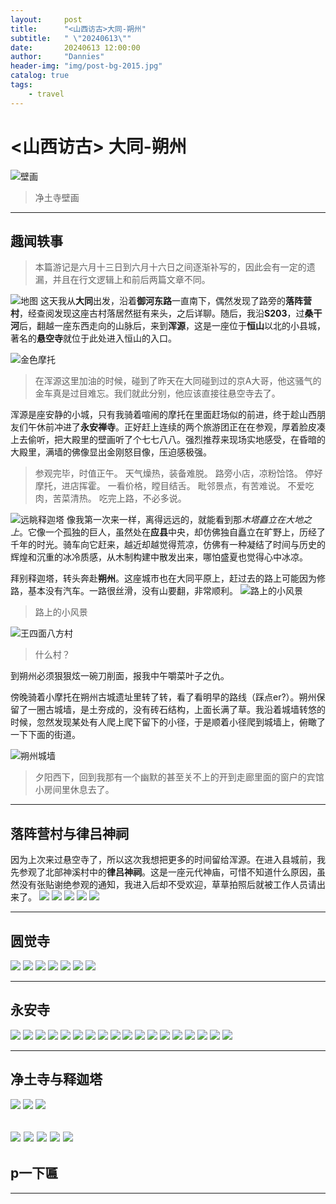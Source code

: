```yaml
---
layout:     post
title:      "<山西访古>大同-朔州"
subtitle:   " \"20240613\""
date:       20240613 12:00:00
author:     "Dannies"
header-img: "img/post-bg-2015.jpg"
catalog: true
tags:
    - travel
---
```


# <山西访古> 大同-朔州
![壁画](/pic/20240613/DSC_0190.jpg)
>净土寺壁画

***
## 趣闻轶事
>本篇游记是六月十三日到六月十六日之间逐渐补写的，因此会有一定的遗漏，并且在行文逻辑上和前后两篇文章不同。

![地图](/pic/20240613/Snipaste_2024-06-14_20-16-45.png)
这天我从**大同**出发，沿着**御河东路**一直南下，偶然发现了路旁的**落阵营村**，经查阅发现这座古村落居然挺有来头，之后详聊。随后，我沿**S203**，过**桑干河**后，翻越一座东西走向的山脉后，来到**浑源**，这是一座位于**恒山**以北的小县城，著名的**悬空寺**就位于此处进入恒山的入口。

![金色摩托](/pic/20240613/Snipaste_2024-06-16_22-43-14.png)
>在浑源这里加油的时候，碰到了昨天在大同碰到过的京A大哥，他这骚气的金车真是过目难忘。我们就此分别，他应该直接往悬空寺去了。

浑源是座安静的小城，只有我骑着喧闹的摩托在里面赶场似的前进，终于趁山西朋友们午休前冲进了**永安禅寺**。正好赶上连续的两个旅游团正在在参观，厚着脸皮凑上去偷听，把大殿里的壁画听了个七七八八。强烈推荐来现场实地感受，在昏暗的大殿里，满墙的佛像显出金刚怒目像，压迫感极强。

>参观完毕，时值正午。
天气燥热，装备难脱。
路旁小店，凉粉饸饹。
停好摩托，进店挥霍。
一看价格，瞠目结舌。
毗邻景点，有苦难说。
不爱吃肉，苦菜清热。
吃完上路，不必多说。

![远眺释迦塔](/pic/20240613/DSC_0195.jpg)
像我第一次来一样，离得远远的，就能看到那*木塔矗立在大地之上*。它像一个孤独的巨人，虽然处在**应县**中央，却仿佛独自矗立在旷野上，历经了千年的时光。骑车向它赶来，越近却越觉得荒凉，仿佛有一种凝结了时间与历史的辉煌和沉重的冰冷质感，从木制构建中散发出来，哪怕盛夏也觉得心中冰凉。

拜别释迦塔，转头奔赴**朔州**。这座城市也在大同平原上，赶过去的路上可能因为修路，基本没有汽车。一路很丝滑，没有山要翻，非常顺利。
![路上的小风景](/pic/20240613/DSC_0249.jpg)
>路上的小风景

![王四面八方村](/pic/20240613/微信图片_202406142116112.jpg)
>什么村？

到朔州必须狠狠炫一碗刀削面，报我中午嚼菜叶子之仇。

傍晚骑着小摩托在朔州古城遗址里转了转，看了看明早的路线（踩点er?）。朔州保留了一圈古城墙，是土夯成的，没有砖石结构，上面长满了草。我沿着城墙转悠的时候，忽然发现某处有人爬上爬下留下的小径，于是顺着小径爬到城墙上，俯瞰了一下下面的街道。

![朔州城墙](/pic/20240613/微信图片_20240614211610.jpg)
>夕阳西下，回到我那有一个幽默的甚至关不上的开到走廊里面的窗户的宾馆小房间里休息去了。




***
## 落阵营村与律吕神祠
因为上次来过悬空寺了，所以这次我想把更多的时间留给浑源。在进入县城前，我先参观了北部神溪村中的**律吕神祠**。这是一座元代神庙，可惜不知道什么原因，虽然没有张贴谢绝参观的通知，我进入后却不受欢迎，草草拍照后就被工作人员请出来了。
![](/pic/20240613/DSC_0061.jpg)
![](/pic/20240613/DSC_0063.jpg)
![](/pic/20240613/DSC_0065.jpg)
![](/pic/20240613/DSC_0068.jpg)
![](/pic/20240613/DSC_0072.jpg)
***
## 圆觉寺
![](/pic/20240613/DSC_0080.jpg)
![](/pic/20240613/DSC_0095.jpg)
![](/pic/20240613/DSC_0081.jpg)
![](/pic/20240613/DSC_0084.jpg)
![](/pic/20240613/DSC_0087.jpg)
![](/pic/20240613/DSC_0089.jpg)
![](/pic/20240613/DSC_0180.jpg)
***
## 永安寺
![](/pic/20240613/DSC_0102.jpg)
![](/pic/20240613/DSC_0076.jpg)
![](/pic/20240613/DSC_0107.png)
![](/pic/20240613/DSC_0114.png)
![](/pic/20240613/DSC_0129.jpg)
![](/pic/20240613/DSC_0138.jpg)
![](/pic/20240613/DSC_0139.jpg)
![](/pic/20240613/DSC_0142.jpg)
![](/pic/20240613/DSC_0144.jpg)
![](/pic/20240613/DSC_0145.jpg)
![](/pic/20240613/DSC_0146.jpg)
![](/pic/20240613/DSC_0153.jpg)
![](/pic/20240613/DSC_0150.jpg)
![](/pic/20240613/DSC_0154.jpg)
![](/pic/20240613/DSC_0155.jpg)
![](/pic/20240613/DSC_0170.jpg)
![](/pic/20240613/DSC_0171.jpg)
![](/pic/20240613/DSC_0172.png)

***
## 净土寺与释迦塔
![](/pic/20240613/DSC_0181.jpg)
![](/pic/20240613/DSC_0189.jpg)
![](/pic/20240613/DSC_0192.jpg)

![](/pic/20240613/DSC_0201.jpg)
![](/pic/20240613/DSC_0206.jpg)
![](/pic/20240613/DSC_0210.png)
![](/pic/20240613/DSC_0215.jpg)
![](/pic/20240613/DSC_0219.jpg)
---
p一下匾
---
***

